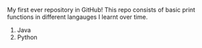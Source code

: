 My first ever repository in GitHub!
This repo consists of basic print functions in different langauges I learnt over time.
1. Java
2. Python
